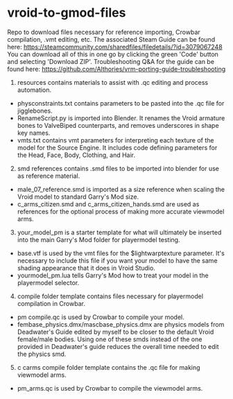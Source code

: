# vroid-to-gmod-files
Repo to download files necessary for reference importing, Crowbar compilation, .vmt editing, etc. The associated Steam Guide can be found here: https://steamcommunity.com/sharedfiles/filedetails/?id=3079067248
You can download all of this in one go by clicking the green 'Code' button and selecting 'Download ZIP'.
Troubleshooting Q&A for the guide can be found here: https://github.com/Althories/vrm-porting-guide-troubleshooting

1) resources contains materials to assist with .qc editing and process automation.
- physconstraints.txt contains parameters to be pasted into the .qc file for jigglebones.
- RenameScript.py is imported into Blender. It renames the Vroid armature bones to ValveBiped counterparts, and removes underscores in shape key names.
- vmts.txt contains vmt parameters for interpreting each texture of the model for the Source Engine. It includes code defining parameters for the Head, Face, Body, Clothing, and Hair.
2) smd references contains .smd files to be imported into blender for use as reference material.
- male_07_reference.smd is imported as a size reference when scaling the Vroid model to standard Garry's Mod size.
- c_arms_citizen.smd and c_arms_citizen_hands.smd are used as references for the optional process of making more accurate viewmodel arms.
3) your_model_pm is a starter template for what will ultimately be inserted into the main Garry's Mod folder for playermodel testing.
- base.vtf is used by the vmt files for the $lightwarptexture parameter. It's necessary to include this file if you want your model to have the same shading appearance that it does in Vroid Studio.
- yourmodel_pm.lua tells Garry's Mod how to treat your model in the playermodel selector.
4) compile folder template contains files necessary for playermodel compilation in Crowbar.
- pm compile.qc is used by Crowbar to compile your model.
- fembase_physics.dmx/mascbase_physics.dmx are physics models from Deadwater's Guide edited by myself to be closer to the default Vroid female/male bodies. Using one of these smds instead of the one provided in Deadwater's guide reduces the overall time needed to edit the physics smd.
5) c carms compile folder template contains the .qc file for making viewmodel arms.
- pm_arms.qc is used by Crowbar to compile the viewmodel arms.
